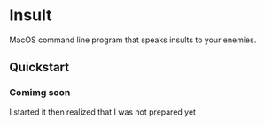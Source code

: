 # Insult
MacOS command line program that speaks insults to your enemies. 
## Quickstart
### Comimg soon
I started it then realized that I was not prepared yet
